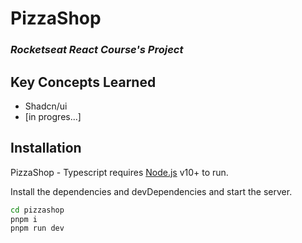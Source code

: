 # PizzaShop

### _Rocketseat React Course's Project_

## Key Concepts Learned

- Shadcn/ui
- [in progres...]

## Installation

PizzaShop - Typescript requires [Node.js](https://nodejs.org/) v10+ to run.

Install the dependencies and devDependencies and start the server.

```sh
cd pizzashop
pnpm i
pnpm run dev
```
